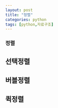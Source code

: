 ```yaml
---
layout: post
title: "정렬"
categories: python
tags: [python,자료구조]
---
```



### 정렬

## 선택정렬

## 버블정렬

## 퀵정렬
